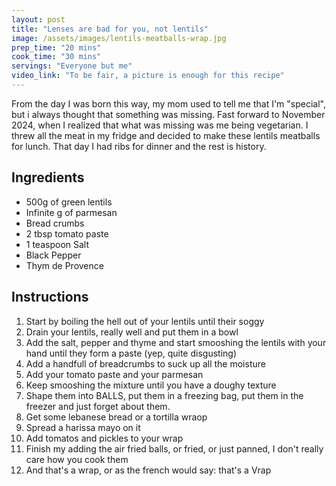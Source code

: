 ```yaml
---
layout: post
title: "Lenses are bad for you, not lentils"
image: /assets/images/lentils-meatballs-wrap.jpg
prep_time: "20 mins"
cook_time: "30 mins"
servings: "Everyone but me"
video_link: "To be fair, a picture is enough for this recipe"
---
```


From the day I was born this way, my mom used to tell me that I'm "special", but i always thought that something was missing. Fast forward to November 2024, when I realized that what was missing was me being vegetarian. I threw all the meat in my fridge and decided to make these lentils meatballs for lunch. That day I had ribs for dinner and the rest is history.

## Ingredients

* 500g of green lentils
* Infinite g of parmesan
* Bread crumbs
* 2 tbsp tomato paste
* 1 teaspoon Salt
* Black Pepper
* Thym de Provence


## Instructions

1. Start by boiling the hell out of your lentils until their soggy
2. Drain your lentils, really well and put them in a bowl
3. Add the salt, pepper and thyme and start smooshing the lentils with your hand until they form a paste (yep, quite disgusting) 
4. Add a handfull of breadcrumbs to suck up all the moisture
5. Add your tomato paste and your parmesan
6. Keep smooshing the mixture until you have a doughy texture
7. Shape them into BALLS, put them in a freezing bag, put them in the freezer and just forget about them. 
8. Get some lebanese bread or a tortilla wraop
9. Spread a harissa mayo on it
10. Add tomatos and pickles to your wrap
11. Finish my adding the air fried balls, or fried, or just panned, I don't really care how you cook them
12. And that's a wrap, or as the french would say: that's a Vrap
